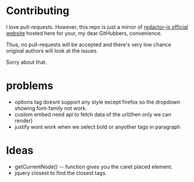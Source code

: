 # Contributing

I love pull-requests. However, this repo is just a mirror of [redactor-js official website](http://redactorjs.com/) hosted here for your, my dear GitHubbers, convenience.

Thus, no pull-requests will be accepted and there's very low chance original authors will look at the issues.

Sorry about that.

# problems
 * options tag doesnt support any  style except firefox so the dropdown showing font-family not   work.
 * custom embed need api to fetch data of the url(then only we can render)
 * justify wont work when we select bold or anyother tags in paragraph


# Ideas
 * getCurrentNode() -- function gives you the caret placed element.
 * jquery closest to find the closest tags.